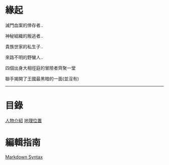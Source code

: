 <!-- TITLE: 首頁 -->
<!-- SUBTITLE: 安安我首頁ㄛ -->

# 緣起
滅門血案的倖存者..

神秘組織的叛逃者..

貴族世家的私生子..

來路不明的野蠻人..

四個出身大相徑庭的冒險者齊聚一堂

聯手揭開了王國最黑暗的一面(並沒有)

-----

# 目錄
[人物介紹](character/list)
[地理位置](location/list)


# 編輯指南
[Markdown Syntax](https://docs.requarks.io/wiki/user-guide/markdown-syntax)